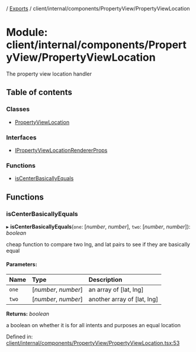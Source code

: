 [](../README.md) / [Exports](../modules.md) / client/internal/components/PropertyView/PropertyViewLocation

# Module: client/internal/components/PropertyView/PropertyViewLocation

The property view location handler

## Table of contents

### Classes

- [PropertyViewLocation](../classes/client_internal_components_propertyview_propertyviewlocation.propertyviewlocation.md)

### Interfaces

- [IPropertyViewLocationRendererProps](../interfaces/client_internal_components_propertyview_propertyviewlocation.ipropertyviewlocationrendererprops.md)

### Functions

- [isCenterBasicallyEquals](client_internal_components_propertyview_propertyviewlocation.md#iscenterbasicallyequals)

## Functions

### isCenterBasicallyEquals

▸ **isCenterBasicallyEquals**(`one`: [*number*, *number*], `two`: [*number*, *number*]): *boolean*

cheap function to compare two lng, and lat pairs to see
if they are basically equal

#### Parameters:

Name | Type | Description |
:------ | :------ | :------ |
`one` | [*number*, *number*] | an array of [lat, lng]   |
`two` | [*number*, *number*] | another array of [lat, lng]   |

**Returns:** *boolean*

a boolean on whether it is for all intents and purposes an equal location

Defined in: [client/internal/components/PropertyView/PropertyViewLocation.tsx:53](https://github.com/onzag/itemize/blob/0e9b128c/client/internal/components/PropertyView/PropertyViewLocation.tsx#L53)
